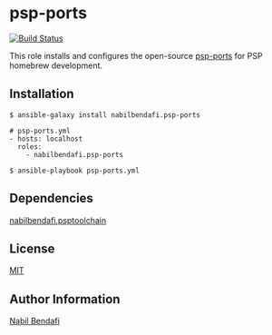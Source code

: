 psp-ports
============

[![Build Status](https://travis-ci.org/nabilbendafi/ansible-role-psp-ports.png?branch=master)](https://travis-ci.org/nabilbendafi/ansible-role-psp-ports)

This role installs and configures the open-source [psp-ports](https://github.com/pspdev/psp-ports) for PSP homebrew development.

Installation
------------

```
$ ansible-galaxy install nabilbendafi.psp-ports
```

```
# psp-ports.yml
- hosts: localhost
  roles:
    - nabilbendafi.psp-ports
```

```
$ ansible-playbook psp-ports.yml
```

Dependencies
------------

[nabilbendafi.psptoolchain](https://github.com/nabilbendafi/ansible-role-psptoolchain)

License
-------

[MIT](LICENSE.txt)

Author Information
------------------

[Nabil Bendafi](https://github.com/nabilbendafi)
